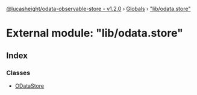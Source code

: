 [@lucasheight/odata-observable-store - v1.2.0](../README.md) › [Globals](../globals.md) › ["lib/odata.store"](_lib_odata_store_.md)

# External module: "lib/odata.store"

## Index

### Classes

* [ODataStore](../classes/_lib_odata_store_.odatastore.md)
